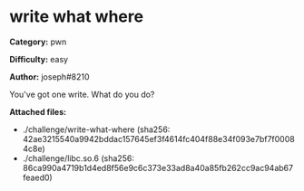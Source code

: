 # write what where

**Category:** pwn

**Difficulty:** easy

**Author:** joseph#8210

You've got one write. What do you do?

**Attached files:**
- ./challenge/write-what-where (sha256: 42ae3215540a9942bddac157645ef3f4614fc404f88e34f093e7bf7f00084c8e)
- ./challenge/libc.so.6 (sha256: 86ca990a4719b1d4ed8f56e9c6c373e33ad8a40a85fb262cc9ac94ab67feaed0)


